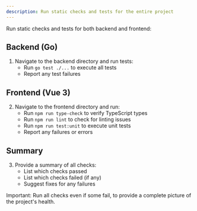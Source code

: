 ```yaml
---
description: Run static checks and tests for the entire project
---
```


Run static checks and tests for both backend and frontend:

## Backend (Go)

1. Navigate to the backend directory and run tests:
   - Run `go test ./...` to execute all tests
   - Report any test failures

## Frontend (Vue 3)

2. Navigate to the frontend directory and run:
   - Run `npm run type-check` to verify TypeScript types
   - Run `npm run lint` to check for linting issues
   - Run `npm run test:unit` to execute unit tests
   - Report any failures or errors

## Summary

3. Provide a summary of all checks:
   - List which checks passed
   - List which checks failed (if any)
   - Suggest fixes for any failures

Important: Run all checks even if some fail, to provide a complete picture of the project's health.
